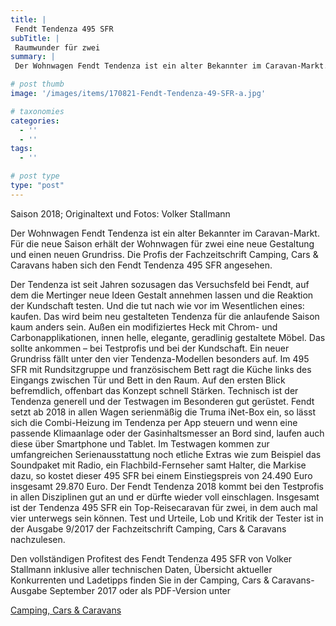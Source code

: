 ```yaml
---
title: |
 Fendt Tendenza 495 SFR
subTitle: |
 Raumwunder für zwei
summary: |
 Der Wohnwagen Fendt Tendenza ist ein alter Bekannter im Caravan-Markt. Für die neue Saison erhält der Wohnwagen für zwei eine neue Gestaltung und einen neuen Grundriss. Die Profis der Fachzeitschrift Camping, Cars & Caravans haben sich den Fendt Tendenza 495 SFR angesehen.

# post thumb
image: '/images/items/170821-Fendt-Tendenza-49-SFR-a.jpg'

# taxonomies
categories: 
  - ''
  - ''
tags:
  - ''

# post type
type: "post"
---
```


Saison 2018; Originaltext und Fotos: Volker Stallmann  

Der Wohnwagen Fendt Tendenza ist ein alter Bekannter im Caravan-Markt. Für die neue Saison erhält der Wohnwagen für zwei eine neue Gestaltung und einen neuen Grundriss. Die Profis der Fachzeitschrift Camping, Cars & Caravans haben sich den Fendt Tendenza 495 SFR angesehen.  

Der Tendenza ist seit Jahren sozusagen das Versuchsfeld bei Fendt, auf dem die Mertinger neue Ideen Gestalt annehmen lassen und die Reaktion der Kundschaft testen. Und die tut nach wie vor im Wesentlichen eines: kaufen. Das wird beim neu gestalteten Tendenza für die anlaufende Saison kaum anders sein. Außen ein modifiziertes Heck mit Chrom- und Carbonapplikationen, innen helle, elegante, geradlinig gestaltete Möbel. Das sollte ankommen – bei Testprofis und bei der Kundschaft. Ein neuer Grundriss fällt unter den vier Tendenza-Modellen besonders auf. Im 495 SFR mit Rundsitzgruppe und französischem Bett ragt die Küche links des Eingangs zwischen Tür und Bett in den Raum. Auf den ersten Blick befremdlich, offenbart das Konzept schnell Stärken. Technisch ist der Tendenza generell und der Testwagen im Besonderen gut gerüstet. Fendt setzt ab 2018 in allen Wagen serienmäßig die Truma iNet-Box ein, so lässt sich die Combi-Heizung im Tendenza per App steuern und wenn eine passende Klimaanlage oder der Gasinhaltsmesser an Bord sind, laufen auch diese über Smartphone und Tablet. Im Testwagen kommen zur umfangreichen Serienausstattung noch etliche Extras wie zum Beispiel das Soundpaket mit Radio, ein Flachbild-Fernseher samt Halter, die Markise dazu, so kostet dieser 495 SFR bei einem Einstiegspreis von 24.490 Euro insgesamt 29.870 Euro. Der Fendt Tendenza 2018 kommt bei den Testprofis in allen Disziplinen gut an und er dürfte wieder voll einschlagen. Insgesamt ist der Tendenza 495 SFR ein Top-Reisecaravan für zwei, in dem auch mal vier unterwegs sein können. Test und Urteile, Lob und Kritik der Tester ist in der Ausgabe 9/2017 der Fachzeitschrift Camping, Cars & Caravans nachzulesen.  

Den vollständigen Profitest des Fendt Tendenza 495 SFR von Volker Stallmann inklusive aller technischen Daten, Übersicht aktueller Konkurrenten und Ladetipps finden Sie in der Camping, Cars & Caravans-Ausgabe September 2017 oder als PDF-Version unter  

[Camping, Cars & Caravans](http://camping-cars-caravans.de)